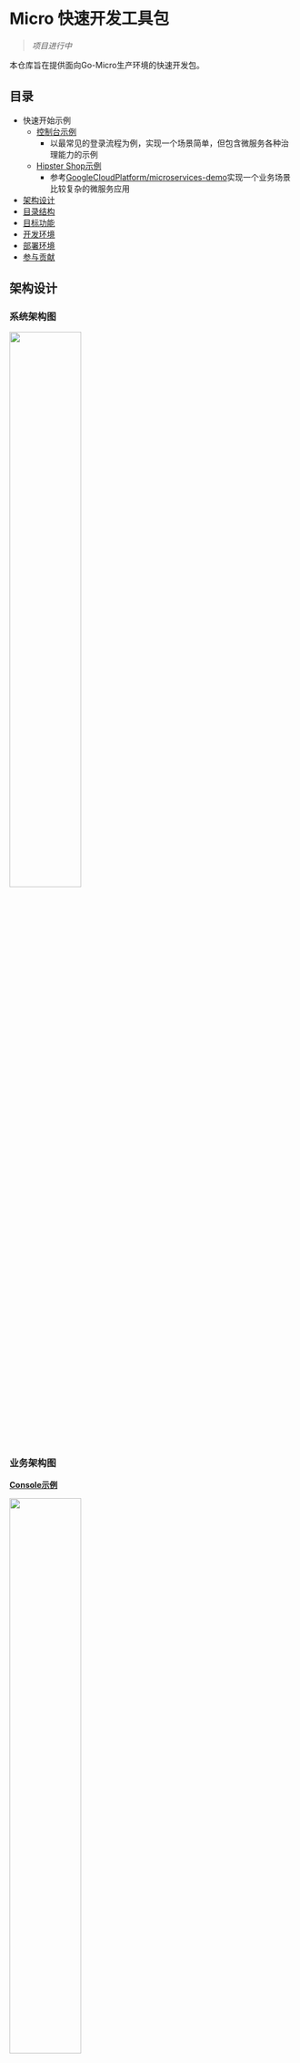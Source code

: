 # Micro 快速开发工具包

> *项目进行中*

本仓库旨在提供面向Go-Micro生产环境的快速开发包。

## 目录

- 快速开始示例
    - [控制台示例](/console#目录)
        - 以最常见的登录流程为例，实现一个场景简单，但包含微服务各种治理能力的示例
    - [Hipster Shop示例](/hipstershop)
        - 参考[GoogleCloudPlatform/microservices-demo](https://github.com/GoogleCloudPlatform/microservices-demo/)实现一个业务场景比较复杂的微服务应用
- [架构设计](#架构设计)
- [目录结构](#目录结构)
- [目标功能](#目标功能)
- [开发环境](#开发环境)
- [部署环境](#部署环境)
- [参与贡献](#参与贡献)

## 架构设计

### 系统架构图
<img src="/doc/img/architecture.png" width="50%">

### 业务架构图

**[Console示例](/console)**

<img src="/doc/img/console-design.png" width="50%">

- [Hipster Shop示例](/hipstershop)
    - 参考[GoogleCloudPlatform/microservices-demo](https://github.com/GoogleCloudPlatform/microservices-demo/)

**领域模型&整洁架构参考**
- [Clean Architecture in go](https://medium.com/@hatajoe/clean-architecture-in-go-4030f11ec1b1)
- [基于 DDD 的微服务设计和开发实战](https://www.infoq.cn/article/s_LFUlU6ZQODd030RbH9)
- [当中台遇上 DDD，我们该如何设计微服务？](https://www.infoq.cn/article/7QgXyp4Jh3-5Pk6LydWw)

## 目录结构

```bash
├── console             控制台示例
│   ├── account         go.micro.srv.account，Account服务
│   │   ├── domain              领域
│   │   │   ├── model           模型
│   │   │   ├── repository      存储接口
│   │   │   │   └── persistence ①存储接口实现   
│   │   │   └── service         领域服务
│   │   ├── interface           接口
│   │   │   ├── handler         micro handler接口
│   │   │   └── persistence     ②存储接口实现
│   │   ├── registry            依赖注入，根据使用习惯，一般Go中不怎么喜欢这种方式
│   │   └── usecase             应用用例
│   │       ├── event           消息事件
│   │       └── service         应用服务
│   ├── api             go.micro.api.console，API服务
│   ├── pb              服务协议统一.proto
│   └── web             go.micro.api.console，Web服务，集成gin、echo、iris等web框架
├── deploy              部署
│   ├── docker
│   └── k8s
├── doc                 文档资源
├── gateway             网关，自定义micro
└── pkg                 公共资源包
```

## 目标功能

- 自定义[micro网关](gateway)
	- [x] `JWT`认证
	- [x] `Casbin`鉴权
	- [x] Tracing
	- [ ] RequestID
	- [x] Metrics
	- [ ] Access Log
	- ...
- API服务
    - 网关使用默认处理器(`handler=meta`)，聚合服务通过`Endpoint`定义路由规则，实现统一网关管理`rpc`和`http`类型的聚合服务
        - *注:`go-micro/web`服务注册不支持`Endpoint`定义，需要自定义`web.Service`([实现参考](https://github.com/hb-go/micro-plugins/tree/master/web))，[issue#1097](https://github.com/micro/go-micro/issues/1097)*
	- [x] api
    - [x] rpc
    - proxy/http/web
        - [x] [静态资源](/console/web/statik)
            - *前后端分离场景将静态资源独立更好，但不排除使用Web模板框架的应用加入微服务体系，尤其在已有单体逐步拆分的演进过程中*
        - [x] [echo](/console/web/echo)
        - [x] [gin](/console/web/gin)
        - [x] [iris](/console/web/iris)
        - [x] [beego](/console/web/beego)
    - API文档
        - [x] swagger
            - *使用[grpc-ecosystem/grpc-gateway](https://github.com/grpc-ecosystem/grpc-gateway)的`protoc-gen-swagger`生成swagger文档，适用于API`handler=rpc`的模式*
            - [示例](/console#Swagger文档生成)
- 配置中心
    - [ ] XConf
- 前后端分离`console`
	- [x] [PanJiaChen/vue-element-admin](https://github.com/PanJiaChen/vue-element-admin)
	    - [示例](/console/web/vue)
	- [ ] [tookit/vue-material-admin](https://github.com/tookit/vue-material-admin) 
	- [ ] [view-design/iview-admin](https://github.com/view-design/iview-admin)
- 参数验证
	- [x] [protoc-gen-validate](https://github.com/envoyproxy/protoc-gen-validate)，适用于API`handler=rpc`的模式
	    - 规则配置[account.proto](/console/pb/api/account.proto#L21)
	    - 参数验证[account.go](/console/api/handler/account.go#L26)
- 领域驱动
	- [x] 整洁架构
	    - 示例[console/account](/console/account)
- ORM
	- [x] gorm
	    - [示例](/console/account/domain/repository/persistence/gorm)
	- [x] xorm
	    - [示例](/console/account/domain/repository/persistence/xorm)
- 发布
	- [x] 灰度
	- [x] 蓝绿
	- *注:由于micro默认的api和web网关均不支持服务筛选，需要自己改造，方案参考[微服务协作开发、灰度发布之流量染色](https://micro.mu/blog/cn/2019/12/09/go-micro-service-chain.html)*
- 部署
	- K8S
		- [x] [helm](/deploy/k8s/helm)
	- [x] Docker
	    - 示例[console](/console/docker-compose.yml)
- 安全
- CICD
	- [Drone](https://drone.io/) [README](/deploy/docker/drone)
	    - [x] Go & Node编译
	    - [x] Docker镜像
	    - [x] Kubernetes发布
	    - [x] 缓存
	- [ ] Jenkins
- 基础服务
	- [ ] 日志收集
		- `stdout`标准输出
		- `log.file`日志文件
		- [log-pilot](https://github.com/AliyunContainerService/log-pilot) 
	- [ ] 监控告警
		- Prometheus
		- Grafana
	- [ ] Tracing
		- Jaeger
- ...

## 开发环境

*TODO*
- 本地
    - [x] [Docker Compose](/console#docker-compose启动)
- 在线
    - [x] CICD
    - [x] Kubernetes
    - [x] 本地服务接入
        - [x] docker环境
        - [ ] k8s环境
        
### 本地服务接入-Network代理

<details>
  <summary> 本地服务接入-Network代理 </summary>

**Network代理测试**

以`console`的[docker-compose.yaml](/console/docker-compose.yml)为例，假设`compose`为在线环境，本地开发`account`服务。
- `compose`中加入`network`服务，参考[docker-compose-network.yml](/console/docker-compose-network.yml)
- `api`服务使用`network`做代理`MICRO_PROXY=go.micro.network`，***注意测试时仅`compose`中`仅api`服务使用代理***
- 本地启动`network`
    - `micro --registry=etcd --transport=tcp network --nodes=127.0.0.1:8085 --address=:8086 --advertise_strategy=local`
- 剩下的工作使用`proxy`对`route`的筛选功能，参考PR[#897](https://github.com/micro/go-micro/pull/897)
    - 查看本地`router`，`micro --registry=etcd --transport=tcp network routes`
    - `curl -XPOST -H "Micro-Router: 6832f8ff-1217-4119-8a56-9a90adf19fef" -d '{"username" : "admin","password":"123456"}' http://localhost:8080/account/login`
    
**真实场景**

- 考虑所有服务都可以自助路由到本地，不能直接使用`Micro-Router`(因为`Micro-Router`会在全链路生效)，可以自定义`header`来定义`router`筛选的应用范围，通过`Client/Call Wrap`实现，参考实现[router_filter](/pkg/plugin/wrapper/client/router_filter)
- 要做到`api`服务可以路由筛选，在网关层与[流量染色](https://micro.mu/blog/cn/2019/12/09/go-micro-service-chain.html)有相同的问题，不支持**服务筛选**，需要去掉`SelectOption`
- 网关及服务全部使用`network`做代理

```shell script
# api服务路由到本地
curl -XPOST -H "X-Micro-Router-Filter: go.micro.api.console:6832f8ff-1217-4119-8a56-9a90adf19fef" -d '{"username" : "admin","password":"123456"}' http://localhost:8080/account/login

# account服务理由到本地
curl -XPOST -H "X-Micro-Router-Filter: go.micro.srv.account:6832f8ff-1217-4119-8a56-9a90adf19fef" -d '{"username" : "admin","password":"123456"}' http://localhost:8080/account/login

# api和account服务都路由到本地
curl -XPOST -H "X-Micro-Router-Filter: go.micro.api.console:6832f8ff-1217-4119-8a56-9a90adf19fef;go.micro.srv.account:6832f8ff-1217-4119-8a56-9a90adf19fef" -d '{"username" : "admin","password":"123456"}' http://localhost:8080/account/login
```
  
</details>

## 部署环境

[Kubernetes环境](/deploy/k8s)

## 可选服务

<details>
  <summary> Jaeger </summary>

> 浏览器访问:http://localhost:16686/
```bash
$ docker run -d --name=jaeger -e COLLECTOR_ZIPKIN_HTTP_PORT=9411 -p5775:5775/udp -p6831:6831/udp -p6832:6832/udp   -p5778:5778 -p16686:16686 -p14268:14268 -p9411:9411 jaegertracing/all-in-one:latest
```

</details>

<details>
  <summary> Prometheus </summary>

> 浏览器访问:http://localhost:9090/

> `prometheus.yml`参考`gateway`插件`[metrics/prometheus.yml](/gateway/plugin/metrics/prometheus.yml)
```bash
$ docker run -d --name prometheus -p 9090:9090 -v ~/tmp/prometheus.yml:/etc/prometheus/prometheus.yml prom/prometheus
```

</details>

<details>
  <summary> Grafana </summary>

> 浏览器访问:http://localhost:3000/

> `Grafana`仪表盘`import`[metrics/grafan.json](/gateway/plugin/metrics/grafan.json)
```bash
$ docker run --name grafana -d -p 3000:3000 grafana/grafana
```

</details>

## 参与贡献

### 代码格式
- IDE IDEA/Goland，`Go->imports` 设置
    - Sorting type `gofmt`
    - [x] `Group stdlib imports`
        - [x] `Move all stdlib imports in a single group`
    - [x] `Move all imports in a single declaration`

